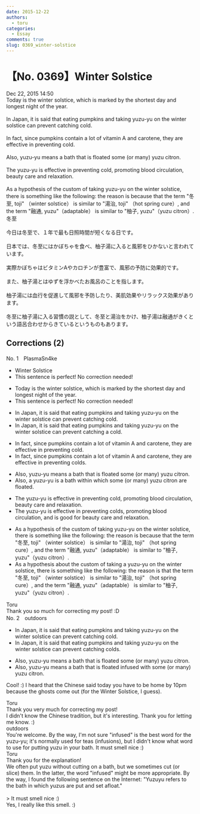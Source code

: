 ```yaml
---
date: 2015-12-22
authors:
  - toru
categories:
  - Essay
comments: true
slug: 0369_winter-solstice
---
```


# 【No. 0369】Winter Solstice
<div class="date">Dec 22, 2015 14:50</div>
<div id="post"><div id="body_show_ori">
Today is the winter solstice, which is marked by the shortest day and longest night of the year.<br/><br/>In Japan, it is said that eating pumpkins and taking yuzu-yu on the winter solstice can prevent catching cold.<br/><br/>In fact, since pumpkins contain a lot of vitamin A and carotene, they are effective in preventing cold.<br/><br/>Also, yuzu-yu means a bath that is floated some (or many) yuzu citron.<br/><br/>The yuzu-yu is effective in preventing cold, promoting blood circulation, beauty care and relaxation.<br/><br/>As a hypothesis of the custom of taking yuzu-yu on the winter solstice, there is something like the following: the reason is because that the term "冬至, toji" （winter solstice） is similar to "湯治, toji" （hot spring cure）, and the term "融通, yuzu"（adaptable） is similar to "柚子, yuzu"（yuzu citron）.
</div></div>

<!-- more -->

<div id="post_ja"><div id="body_show_mo">
冬至<br/><br/>今日は冬至で、１年で最も日照時間が短くなる日です。<br/><br/>日本では、冬至にはかぼちゃを食べ、柚子湯に入ると風邪をひかないと言われています。<br/><br/>実際かぼちゃはビタミンAやカロチンが豊富で、風邪の予防に効果的です。<br/><br/>また、柚子湯とはゆずを浮かべたお風呂のことを指します。<br/><br/>柚子湯には血行を促進して風邪を予防したり、美肌効果やリラックス効果があります。<br/><br/>冬至に柚子湯に入る習慣の説として、冬至と湯治をかけ、柚子湯は融通がきくという語呂合わせからきているというものもあります。
</div></div>

## Corrections (2)
<div id="block"><div class="first_name"> No. 1　<span class="just_name">PlasmaSn4ke</span></div><div id="block2">
<ul class="correction_field">
<li class="incorrect">Winter Solstice</li>
<li class="corrected perfect">This sentence is perfect! No correction needed!</li>
</ul>
<ul class="correction_field">
<li class="incorrect">Today is the winter solstice, which is marked by the shortest day and longest night of the year.</li>
<li class="corrected perfect">This sentence is perfect! No correction needed!</li>
</ul>
<ul class="correction_field">
<li class="incorrect">In Japan, it is said that eating pumpkins and taking yuzu-yu on the winter solstice can prevent catching cold.</li>
<li class="corrected correct">
In Japan, it is said that eating pumpkins and taking yuzu-yu on the winter solstice can prevent catching a cold.
</li>
</ul>
<ul class="correction_field">
<li class="incorrect">In fact, since pumpkins contain a lot of vitamin A and carotene, they are effective in preventing cold.</li>
<li class="corrected correct">
In fact, since pumpkins contain a lot of vitamin A and carotene, they are effective in preventing colds.
</li>
</ul>
<ul class="correction_field">
<li class="incorrect">Also, yuzu-yu means a bath that is floated some (or many) yuzu citron.</li>
<li class="corrected correct">
Also, a yuzu-yu is a bath within which some (or many) yuzu citron are floated.
</li>
</ul>
<ul class="correction_field">
<li class="incorrect">The yuzu-yu is effective in preventing cold, promoting blood circulation, beauty care and relaxation.</li>
<li class="corrected correct">
The yuzu-yu is effective in preventing colds, promoting blood circulation, and is good for beauty care and relaxation.
</li>
</ul>
<ul class="correction_field">
<li class="incorrect">As a hypothesis of the custom of taking yuzu-yu on the winter solstice, there is something like the following: the reason is because that the term "冬至, toji" （winter solstice） is similar to "湯治, toji" （hot spring cure）, and the term "融通, yuzu"（adaptable） is similar to "柚子, yuzu"（yuzu citron）.</li>
<li class="corrected correct">
As a hypothesis about the custom of taking a yuzu-yu on the winter solstice, there is something like the following: the reason is that the term "冬至, toji" （winter solstice） is similar to "湯治, toji" （hot spring cure）, and the term "融通, yuzu"（adaptable） is similar to "柚子, yuzu"（yuzu citron）.
</li>
</ul>
</div><div class="name"><span class="just_name">Toru</span><br>
Thank you so much for correcting my post! :D
</div>
</div>
<div id="block"><div class="first_name"> No. 2　<span class="just_name">outdoors</span></div><div id="block2">
<ul class="correction_field">
<li class="incorrect">In Japan, it is said that eating pumpkins and taking yuzu-yu on the winter solstice can prevent catching cold.</li>
<li class="corrected correct">
In Japan, it is said that eating pumpkins and taking yuzu-yu on the winter solstice can prevent<span class="sline"> catching</span> cold<span class="f_blue">s</span>.
</li>
</ul>
<ul class="correction_field">
<li class="incorrect">Also, yuzu-yu means a bath that is floated some (or many) yuzu citron.</li>
<li class="corrected correct">
Also, yuzu-yu means a bath <span class="sline">that is floated</span> <span class="f_blue">infused with </span>some (or many) yuzu citron.
</li>
</ul>
<p class="comment_small">
 Cool! :) I heard that the Chinese said today you have to be home by 10pm because the ghosts come out (for the Winter Solstice, I guess).
</p>

</div><div class="name"><span class="just_name">Toru</span><br>
Thank you very much for correcting my post!<br/>I didn't know the Chinese tradition, but it's interesting. Thank you for letting me know. :)
</div>
<div class="name"><span class="just_name">outdoors</span><br>
You're welcome. By the way, I'm not sure "infused" is the best word for the yuzu-yu; it's normally used for teas (infusions), but I didn't know what word to use for putting yuzu in your bath. It must smell nice :)
</div>
<div class="name"><span class="just_name">Toru</span><br>
Thank you for the explanation!<br/>We often put yuzu without cutting on a bath, but we sometimes cut (or slice) them. In the latter, the word "infused" might be more appropriate. By the way, I found the following sentence on the Internet: "Yuzuyu refers to the bath in which yuzus are put and set afloat."<br/><br/>&gt; It must smell nice :)<br/>Yes, I really like this smell. :)
</div>
</div>
